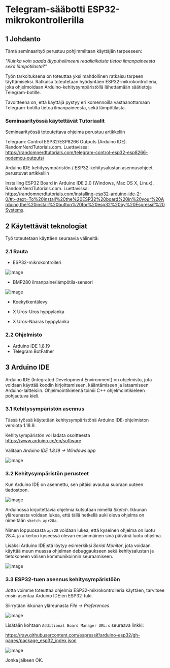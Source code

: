 # Telegram-sääbotti ESP32-mikrokontrollerilla  
  
## 1 Johdanto  
  
Tämä seminaarityö perustuu pohjimmiltaan käyttäjän tarpeeseen:  
  
*"Kuinka voin saada älypuhelimeeni reaaliaikaista tietoa ilmanpaineesta sekä lämpötilasta?"*   
  
Työn tarkoituksena on toteuttaa yksi mahdollinen ratkaisu tarpeen täyttämiseksi. Ratkaisu toteutetaan hyödyntäen ESP32-mikrokontrolleria, joka ohjelmoidaan Arduino-kehitysympäristöllä lähettämään säätietoja Telegram-botille.  
  
Tavoitteena on, että käyttäjä pystyy eri komennoilla vastaanottamaan Telegram-botilta tietoa ilmanpaineesta, sekä lämpötilasta.  
  
### Seminaarityössä käytettävät Tutoriaalit  

Seminaarityössä toteutettava ohjelma perustuu artikkeliin  
  
Telegram: Control ESP32/ESP8266 Outputs (Arduino IDE). RandomNerdTutorials.com. Luettavissa: https://randomnerdtutorials.com/telegram-control-esp32-esp8266-nodemcu-outputs/  
  
Arduino IDE-kehitysympäristön / ESP32-kehitysalustan asennusohjeet perustuvat artikkeliin  
  
Installing ESP32 Board in Arduino IDE 2.0 (Windows, Mac OS X, Linux). RandomNerdTutorials.com. Luettavissa: https://randomnerdtutorials.com/installing-esp32-arduino-ide-2-0/#:~:text=To%20install%20the%20ESP32%20board%20in%20your%20Arduino,the%20install%20button%20for%20esp32%20by%20Espressif%20Systems.  
  

## 2 Käytettävät teknologiat  
  
Työ toteutetaan käyttäen seuraavia välineitä:  
  
### 2.1 Rauta  
  
* ESP32-mikrokontrolleri  
  
![image](https://user-images.githubusercontent.com/90974678/235227486-922258a0-9d7e-406e-9528-0a4b1db129ee.png)
  
  
* BMP280 ilmanpaine/lämpötila-sensori  
  
![image](https://user-images.githubusercontent.com/90974678/235227393-d79af9fc-607f-41e7-aa45-0c386da9636f.png)  
  
* Koekytkentälevy  

* X Uros-Uros hyppylanka
* X Uros-Naaras hyppylanka
  
### 2.2 Ohjelmisto
  
* Arduino IDE 1.8.19  
* Telegram BotFather  

## 3 Arduino IDE  
  
Arduino IDE (Integrated Development Environment) on ohjelmisto, jota voidaan käyttää koodin kirjoittamiseen, kääntämiseen ja lataamiseen Arduino-laitteisiin. Ohjelmointikielenä toimii C++ ohjelmointikieleen pohjautuva kieli.  
  
### 3.1 Kehitysympäristön asennus  
  
Tässä työssä käytetään kehitysympäristönä Arduino IDE-ohjelmiston versiota 1.18.9.  
  
Kehitysympäristön voi ladata osoitteesta https://www.arduino.cc/en/software  
  
Valitaan *Arduino IDE 1.8.19 -> Windows app*  
  
  
![image](https://user-images.githubusercontent.com/90974678/235227144-0453233e-1b8f-4b97-b0f0-8f89605626b2.png)  
  
### 3.2 Kehitysympäristön perusteet   
  
Kun Arduino IDE on asennettu, sen pitäisi avautua suoraan uuteen tiedostoon.  
  
![image](https://user-images.githubusercontent.com/90974678/235234494-eece11b8-198e-483e-9c62-d88f32be5e22.png)
  
Arduinossa kirjoitettavia ohjelmia kutsutaan nimellä *Sketch*. Ikkunan yläreunasta voidaan lukea, että tällä hetkellä auki oleva ohjelma on nimeltään ```sketch_apr28a```.  
  
Nimen loppuosasta ```apr28``` voidaan lukea, että kyseinen ohjelma on luotu 28.4. ja ```a``` kertoo kyseessä olevan ensimmäinen sinä päivänä luotu ohjelma.  
  
Lisäksi Arduino IDE:stä löytyy esimerkiksi *Serial Monitor*, jota voidaan käyttää muun muassa ohjelman debuggaukseen sekä kehitysalustan ja tietokoneen välisen kommunikoinnin seuraamiseen.  
  
![image](https://user-images.githubusercontent.com/90974678/235237097-fdaefd0b-f7bb-43ef-8773-0a889b3f075b.png)  
  
### 3.3 ESP32-tuen asennus kehitysympäristöön  
  
Jotta voimme toteuttaa ohjelmia ESP32-mikrokontrolleria käyttäen, tarvitsee ensin asentaa Arduino IDE:en ESP32-tuki.  
  
Siirrytään ikkunan yläreunasta *File -> Preferences* 
  
![image](https://user-images.githubusercontent.com/90974678/235237783-dd80757d-19ed-4b90-80f0-b39a18f01e69.png)  
  
Lisätään kohtaan ```Additional Board Manager URL:s``` seuraava linkki:  
  
https://raw.githubusercontent.com/espressif/arduino-esp32/gh-pages/package_esp32_index.json  
  
![image](https://user-images.githubusercontent.com/90974678/235238443-fa15f41a-2b42-4abc-8b85-b16325b8c531.png)
  
Jonka jälkeen OK.  
  

  



